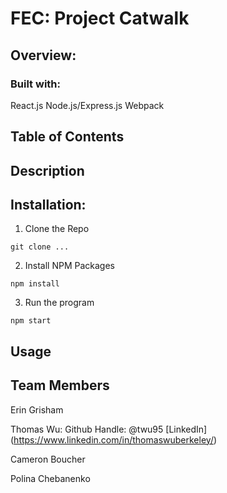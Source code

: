 # FEC: Project Catwalk

## Overview:

### Built with:
React.js
Node.js/Express.js
Webpack


## Table of Contents

## Description

## Installation:
1. Clone the Repo
```
git clone ...
```

2. Install NPM Packages
```
npm install
```
3. Run the program
```
npm start
```



## Usage

## Team Members
Erin Grisham


Thomas Wu:
Github Handle: @twu95
[LinkedIn] (https://www.linkedin.com/in/thomaswuberkeley/)


Cameron Boucher


Polina Chebanenko
